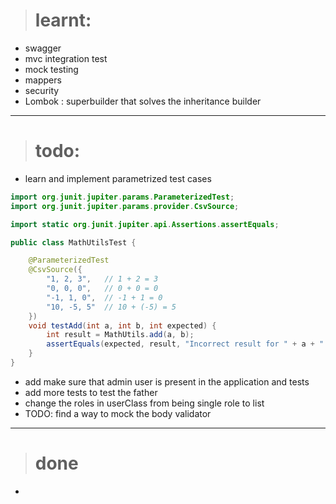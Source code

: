 ># learnt:

- swagger 
- mvc integration test 
- mock testing 
- mappers 
- security
- Lombok : superbuilder that solves the inheritance builder


***
># todo:
- learn and implement parametrized test cases

```java
import org.junit.jupiter.params.ParameterizedTest;
import org.junit.jupiter.params.provider.CsvSource;

import static org.junit.jupiter.api.Assertions.assertEquals;

public class MathUtilsTest {

    @ParameterizedTest
    @CsvSource({
        "1, 2, 3",   // 1 + 2 = 3
        "0, 0, 0",   // 0 + 0 = 0
        "-1, 1, 0",  // -1 + 1 = 0
        "10, -5, 5"  // 10 + (-5) = 5
    })
    void testAdd(int a, int b, int expected) {
        int result = MathUtils.add(a, b);
        assertEquals(expected, result, "Incorrect result for " + a + " + " + b);
    }
}
```
 
- add make sure that admin user is present in the application and tests
- add more tests to test the father 
- change the roles in userClass from being single role to list
- TODO: find a way to mock the body validator
---
># done
- 
